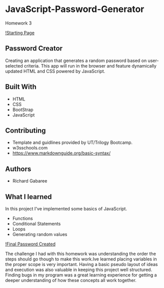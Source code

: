 # JavaScript-Password-Generator
Homework 3

[!Starting Page](https://github.com/richardgabaree/JavaScript-Password-Generator/blob/main/Images/Final%20password.png)  

## **Password Creator**

Creating an application that generates a random password based on user-selected criteria. This app will run in the browser and feature dynamically updated HTML and CSS powered by JavaScript.

## **Built With**

* HTML
* CSS
* BootStrap
* JavaScript

## **Contributing**

* Template and guidlines provided by UT/Trilogy Bootcamp.
* w3sschools.com
* https://www.markdownguide.org/basic-syntax/

## **Authors**

* Richard Gabaree

## **What I learned**

In this project I've implemented some basics of JavaScript.

* Functions
* Conditional Statements
* Loops
* Generating random values

[!Final Password Created](https://github.com/richardgabaree/JavaScript-Password-Generator/blob/main/Images/Final%20password.png)

The challenge I had with this homework was understanding the order the steps should go though to make this work.Ive learned placing variables in the proper scope is very important. Having a basic pseudo layout of ideas and execution was also valuable in keeping this project well structured. Finding bugs in my program was a great learning experience for getting a deeper understanding of how these concepts all work together.